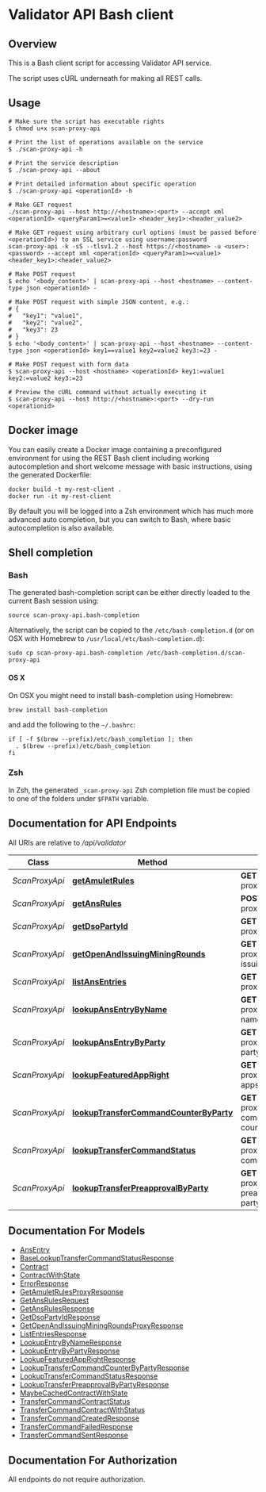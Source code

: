 # Validator API Bash client

## Overview

This is a Bash client script for accessing Validator API service.

The script uses cURL underneath for making all REST calls.

## Usage

```shell
# Make sure the script has executable rights
$ chmod u+x scan-proxy-api

# Print the list of operations available on the service
$ ./scan-proxy-api -h

# Print the service description
$ ./scan-proxy-api --about

# Print detailed information about specific operation
$ ./scan-proxy-api <operationId> -h

# Make GET request
./scan-proxy-api --host http://<hostname>:<port> --accept xml <operationId> <queryParam1>=<value1> <header_key1>:<header_value2>

# Make GET request using arbitrary curl options (must be passed before <operationId>) to an SSL service using username:password
scan-proxy-api -k -sS --tlsv1.2 --host https://<hostname> -u <user>:<password> --accept xml <operationId> <queryParam1>=<value1> <header_key1>:<header_value2>

# Make POST request
$ echo '<body_content>' | scan-proxy-api --host <hostname> --content-type json <operationId> -

# Make POST request with simple JSON content, e.g.:
# {
#   "key1": "value1",
#   "key2": "value2",
#   "key3": 23
# }
$ echo '<body_content>' | scan-proxy-api --host <hostname> --content-type json <operationId> key1==value1 key2=value2 key3:=23 -

# Make POST request with form data
$ scan-proxy-api --host <hostname> <operationId> key1:=value1 key2:=value2 key3:=23

# Preview the cURL command without actually executing it
$ scan-proxy-api --host http://<hostname>:<port> --dry-run <operationid>

```

## Docker image

You can easily create a Docker image containing a preconfigured environment
for using the REST Bash client including working autocompletion and short
welcome message with basic instructions, using the generated Dockerfile:

```shell
docker build -t my-rest-client .
docker run -it my-rest-client
```

By default you will be logged into a Zsh environment which has much more
advanced auto completion, but you can switch to Bash, where basic autocompletion
is also available.

## Shell completion

### Bash

The generated bash-completion script can be either directly loaded to the current Bash session using:

```shell
source scan-proxy-api.bash-completion
```

Alternatively, the script can be copied to the `/etc/bash-completion.d` (or on OSX with Homebrew to `/usr/local/etc/bash-completion.d`):

```shell
sudo cp scan-proxy-api.bash-completion /etc/bash-completion.d/scan-proxy-api
```

#### OS X

On OSX you might need to install bash-completion using Homebrew:

```shell
brew install bash-completion
```

and add the following to the `~/.bashrc`:

```shell
if [ -f $(brew --prefix)/etc/bash_completion ]; then
  . $(brew --prefix)/etc/bash_completion
fi
```

### Zsh

In Zsh, the generated `_scan-proxy-api` Zsh completion file must be copied to one of the folders under `$FPATH` variable.

## Documentation for API Endpoints

All URIs are relative to */api/validator*

Class | Method | HTTP request | Description
------------ | ------------- | ------------- | -------------
*ScanProxyApi* | [**getAmuletRules**](docs/ScanProxyApi.md#getamuletrules) | **GET** /v0/scan-proxy/amulet-rules | 
*ScanProxyApi* | [**getAnsRules**](docs/ScanProxyApi.md#getansrules) | **POST** /v0/scan-proxy/ans-rules | 
*ScanProxyApi* | [**getDsoPartyId**](docs/ScanProxyApi.md#getdsopartyid) | **GET** /v0/scan-proxy/dso-party-id | 
*ScanProxyApi* | [**getOpenAndIssuingMiningRounds**](docs/ScanProxyApi.md#getopenandissuingminingrounds) | **GET** /v0/scan-proxy/open-and-issuing-mining-rounds | 
*ScanProxyApi* | [**listAnsEntries**](docs/ScanProxyApi.md#listansentries) | **GET** /v0/scan-proxy/ans-entries | 
*ScanProxyApi* | [**lookupAnsEntryByName**](docs/ScanProxyApi.md#lookupansentrybyname) | **GET** /v0/scan-proxy/ans-entries/by-name/{name} | 
*ScanProxyApi* | [**lookupAnsEntryByParty**](docs/ScanProxyApi.md#lookupansentrybyparty) | **GET** /v0/scan-proxy/ans-entries/by-party/{party} | 
*ScanProxyApi* | [**lookupFeaturedAppRight**](docs/ScanProxyApi.md#lookupfeaturedappright) | **GET** /v0/scan-proxy/featured-apps/{provider_party_id} | 
*ScanProxyApi* | [**lookupTransferCommandCounterByParty**](docs/ScanProxyApi.md#lookuptransfercommandcounterbyparty) | **GET** /v0/scan-proxy/transfer-command-counter/{party} | 
*ScanProxyApi* | [**lookupTransferCommandStatus**](docs/ScanProxyApi.md#lookuptransfercommandstatus) | **GET** /v0/scan-proxy/transfer-command/status | 
*ScanProxyApi* | [**lookupTransferPreapprovalByParty**](docs/ScanProxyApi.md#lookuptransferpreapprovalbyparty) | **GET** /v0/scan-proxy/transfer-preapprovals/by-party/{party} | 


## Documentation For Models

 - [AnsEntry](docs/AnsEntry.md)
 - [BaseLookupTransferCommandStatusResponse](docs/BaseLookupTransferCommandStatusResponse.md)
 - [Contract](docs/Contract.md)
 - [ContractWithState](docs/ContractWithState.md)
 - [ErrorResponse](docs/ErrorResponse.md)
 - [GetAmuletRulesProxyResponse](docs/GetAmuletRulesProxyResponse.md)
 - [GetAnsRulesRequest](docs/GetAnsRulesRequest.md)
 - [GetAnsRulesResponse](docs/GetAnsRulesResponse.md)
 - [GetDsoPartyIdResponse](docs/GetDsoPartyIdResponse.md)
 - [GetOpenAndIssuingMiningRoundsProxyResponse](docs/GetOpenAndIssuingMiningRoundsProxyResponse.md)
 - [ListEntriesResponse](docs/ListEntriesResponse.md)
 - [LookupEntryByNameResponse](docs/LookupEntryByNameResponse.md)
 - [LookupEntryByPartyResponse](docs/LookupEntryByPartyResponse.md)
 - [LookupFeaturedAppRightResponse](docs/LookupFeaturedAppRightResponse.md)
 - [LookupTransferCommandCounterByPartyResponse](docs/LookupTransferCommandCounterByPartyResponse.md)
 - [LookupTransferCommandStatusResponse](docs/LookupTransferCommandStatusResponse.md)
 - [LookupTransferPreapprovalByPartyResponse](docs/LookupTransferPreapprovalByPartyResponse.md)
 - [MaybeCachedContractWithState](docs/MaybeCachedContractWithState.md)
 - [TransferCommandContractStatus](docs/TransferCommandContractStatus.md)
 - [TransferCommandContractWithStatus](docs/TransferCommandContractWithStatus.md)
 - [TransferCommandCreatedResponse](docs/TransferCommandCreatedResponse.md)
 - [TransferCommandFailedResponse](docs/TransferCommandFailedResponse.md)
 - [TransferCommandSentResponse](docs/TransferCommandSentResponse.md)


## Documentation For Authorization

 All endpoints do not require authorization.

